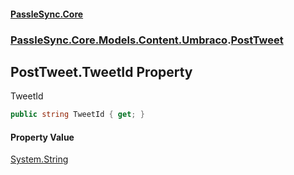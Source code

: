 #### [PassleSync.Core](index.md 'index')
### [PassleSync.Core.Models.Content.Umbraco](PassleSync.Core.Models.Content.Umbraco.md 'PassleSync.Core.Models.Content.Umbraco').[PostTweet](PassleSync.Core.Models.Content.Umbraco.PostTweet.md 'PassleSync.Core.Models.Content.Umbraco.PostTweet')

## PostTweet.TweetId Property

TweetId

```csharp
public string TweetId { get; }
```

#### Property Value
[System.String](https://docs.microsoft.com/en-us/dotnet/api/System.String 'System.String')